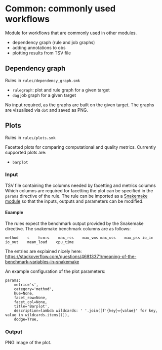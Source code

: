 # Common: commonly used workflows

Module for workflows that are commonly used in other modules.

* dependency graph (rule and job graphs)
* adding annotations to obs
* plotting results from TSV file

## Dependency graph
Rules in `rules/dependency_graph.smk`

* `rulegraph`: plot and rule graph for a given target
* `dag` job graph for a given target

No input required, as the graphs are built on the given target.
The graphs are visualised via `dot` and saved as PNG.

## Plots

Rules in `rules/plots.smk`

Facetted plots for comparing computational and quality metrics.
Currently supported plots are:

* `barplot`

### Input

TSV file containing the columns needed by facetting and metrics columns
Which columns are required for facetting the plot can be specified in the `params` directive of the rule.
The rule can be imported as a [Snakemake module](https://snakemake.readthedocs.io/en/stable/snakefiles/modularization.html#modules)
so that the inputs, outputs and parameters can be modified.

#### Example

The rules expect the benchmark output provided by the Snakemake directive.
The snakemake benchmark columns are as follows:

```tsv
method    s    h:m:s    max_rss    max_vms max_uss    max_pss io_in    io_out    mean_load    cpu_time
```

The entries are explained nicely
here: https://stackoverflow.com/questions/46813371/meaning-of-the-benchmark-variables-in-snakemake

An example configuration of the plot parameters:

```snakemake
params:
    metric='s',
    category='method',
    hue=None,
    facet_row=None,
    facet_col=None,
    title='Barplot',
    description=lambda wildcards: ' '.join([f'{key}={value}' for key, value in wildcards.items()]),
    dodge=True,
```

### Output
PNG image of the plot.